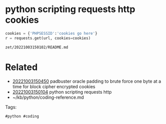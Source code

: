 # python scripting requests http cookies
```python
cookies = {'PHPSESSID':'cookies go here'}
r = requests.get(url, cookies=cookies)
```

` zet/20221003150102/README.md `

# Related

- [20221003150450](/zet/20221003150450/README.md) padbuster oracle padding to brute force one byte at a time for block cipher encrypted cookies
- [20221003150104](/zet/20221003150104/README.md) python scripting requests http
- ~/kb/python/coding-reference.md

Tags:

    #python #coding 
